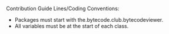 Contribution Guide Lines/Coding Conventions:
* Packages must start with the.bytecode.club.bytecodeviewer.
* All variables must be at the start of each class.